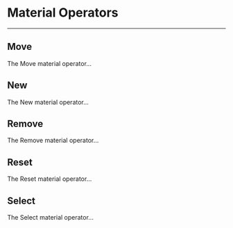 # Material Operators

---

## Move

The Move material operator...

## New

The New material operator...

## Remove

The Remove material operator...

## Reset

The Reset material operator...

## Select

The Select material operator...
